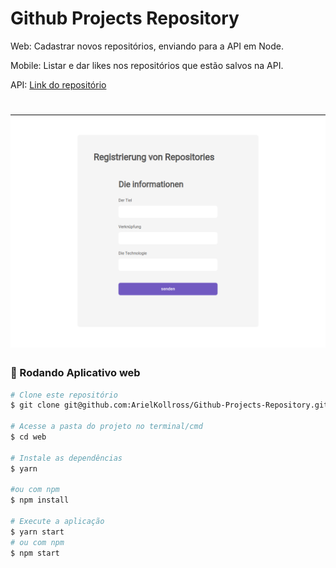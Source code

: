 # Github Projects Repository

<p align="center">

  Web: Cadastrar novos repositórios, enviando para a API em Node.

  Mobile: Listar e dar likes nos repositórios que estão salvos na API.

  API: [Link do repositório](https://github.com/ArielKollross/Challenge-02-gostack-template-conceitos-nodejs)
</p>

<h1 align="center">
  <img alt="form web" title="#Tela de cadastro" src="./assets/web.png" />
</h1>

### 🎲 Rodando Aplicativo web

```bash
# Clone este repositório
$ git clone git@github.com:ArielKollross/Github-Projects-Repository.git

# Acesse a pasta do projeto no terminal/cmd
$ cd web

# Instale as dependências
$ yarn

#ou com npm
$ npm install

# Execute a aplicação 
$ yarn start
# ou com npm
$ npm start
```